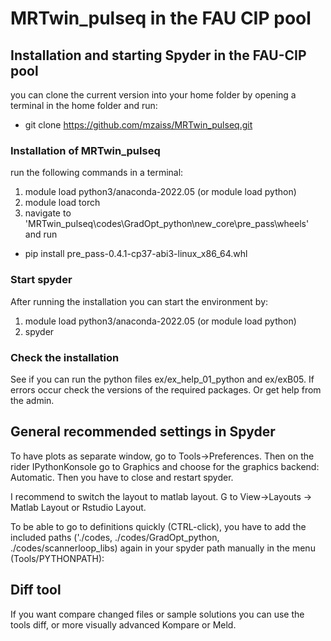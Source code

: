 # MRTwin_pulseq in the FAU CIP pool

## Installation and starting Spyder in the FAU-CIP pool ##

you can clone the current version into your home folder by opening a terminal in the home folder and run:

- git clone https://github.com/mzaiss/MRTwin_pulseq.git

### Installation of MRTwin_pulseq
run the following commands in a terminal:
 1. module load python3/anaconda-2022.05  (or module load python) 
 2. module load torch
 3. navigate to 'MRTwin_pulseq\codes\GradOpt_python\new_core\pre_pass\wheels' and run

 - pip install pre_pass-0.4.1-cp37-abi3-linux_x86_64.whl

### Start spyder
After running the installation you can start the environment by:
 1. module load python3/anaconda-2022.05  (or module load python) 
 2. spyder

### Check the installation
See if you can run the python files ex/ex_help_01_python and ex/exB05.
If errors occur check the versions of the required packages. Or get help from the admin.

## General recommended settings in Spyder

To have plots as separate window, go to Tools->Preferences. Then on the rider IPythonKonsole go to Graphics and choose for the graphics backend: Automatic. 
Then you have to close and restart spyder.

I recommend to switch the layout to matlab layout. G to View->Layouts -> Matlab Layout or Rstudio Layout.

To be able to go to definitions quickly (CTRL-click), you have to add the included paths ('./codes, ./codes/GradOpt_python, ./codes/scannerloop_libs)  again in your spyder path manually in the menu (Tools/PYTHONPATH):


## Diff tool ##
If you want compare changed files or sample solutions you can use the tools diff, or more visually advanced Kompare or Meld.
